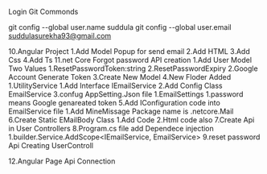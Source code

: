 Login Git Commonds

git config --global user.name suddula
git config --global user.email suddulasurekha93@gmail.com



10.Angular Project
    1.Add Model Popup for send email
    2.Add HTML 
    3.Add Css
    4.Add Ts
11.net Core Forgot password API creation
    1.Add User Model Two Values
        1.ResetPasswordToken:string
        2.ResetPasswordExpiry
    2.Google Account Generate Token
    3.Create New Model
    4.New Floder Added
        1.UtilityService
            1.Add Interface IEmailService
            2.Add Config Class EmailService
            3.confug AppSetting.Json file 
                1.EmailSettings
                  1.password means Google genareated token 
     5.Add IConfiguration  code into EmailService file
        1.Add MineMissage Package name is .netcore.Mail
    6.Create Static EMailBody Class
        1.Add Code
        2.Html code also
    7.Create Api in User Controllers
    8.Program.cs file add Dependece injection
        1.builder.Service.AddScope<IEmailService, EmailService>
    9.reset password Api Creating UserControll

 12.Angular Page Api Connection   

